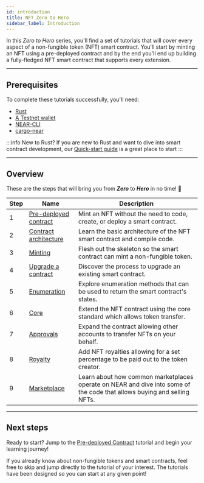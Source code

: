 ```yaml
---
id: introduction
title: NFT Zero to Hero
sidebar_label: Introduction
---
```


In this _Zero to Hero_ series, you'll find a set of tutorials that will cover every aspect of a non-fungible token (NFT) smart contract.
You'll start by minting an NFT using a pre-deployed contract and by the end you'll end up building a fully-fledged NFT smart contract that supports every extension.

---

## Prerequisites

To complete these tutorials successfully, you'll need:

- [Rust](https://www.rust-lang.org/tools/install)
- [A Testnet wallet](https://testnet.mynearwallet.com/create)
- [NEAR-CLI](/tools/near-cli#setup)
- [cargo-near](https://github.com/near/cargo-near)

:::info New to Rust?
If you are new to Rust and want to dive into smart contract development, our [Quick-start guide](../../2.build/2.smart-contracts/quickstart.md) is a great place to start
:::

---

## Overview

These are the steps that will bring you from **_Zero_** to **_Hero_** in no time! 💪

| Step | Name                                                          | Description                                                                                                            |
|------|---------------------------------------------------------------|------------------------------------------------------------------------------------------------------------------------|
| 1    | [Pre-deployed contract](/tutorials/nfts/predeployed-contract) | Mint an NFT without the need to code, create, or deploy a smart contract.                                              |
| 2    | [Contract architecture](/tutorials/nfts/skeleton)             | Learn the basic architecture of the NFT smart contract and compile code.                                               |
| 3    | [Minting](/tutorials/nfts/minting)                            | Flesh out the skeleton so the smart contract can mint a non-fungible token.                                            |
| 4    | [Upgrade a contract](/tutorials/nfts/upgrade-contract)        | Discover the process to upgrade an existing smart contract.                                                            |
| 5    | [Enumeration](/tutorials/nfts/enumeration)                    | Explore enumeration methods that can be used to return the smart contract's states.                                    |
| 6    | [Core](/tutorials/nfts/core)                                  | Extend the NFT contract using the core standard which allows token transfer.                                        |
| 7    | [Approvals](/tutorials/nfts/approvals)                        | Expand the contract allowing other accounts to transfer NFTs on your behalf.                                           |
| 8    | [Royalty](/tutorials/nfts/royalty)                            | Add NFT royalties allowing for a set percentage to be paid out to the token creator.                                   |
| 9    | [Marketplace](/tutorials/nfts/marketplace)                    | Learn about how common marketplaces operate on NEAR and dive into some of the code that allows buying and selling NFTs. |

<!--
1. [Events](/tutorials/nfts/events): in this tutorial you'll explore the events extension, allowing the contract to react on certain events.
2. [Marketplace](/tutorials/nfts/marketplace): in the last tutorial you'll be exploring some key aspects of the marketplace contract.
-->

---

## Next steps

Ready to start? Jump to the [Pre-deployed Contract](/tutorials/nfts/predeployed-contract) tutorial and begin your learning journey!

If you already know about non-fungible tokens and smart contracts, feel free to skip and jump directly to the tutorial of your interest. The tutorials have been designed so you can start at any given point!